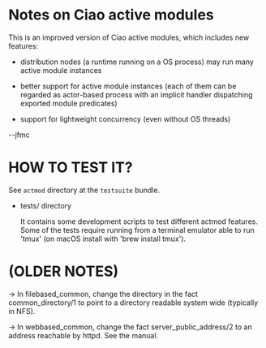 # Notes on Ciao active modules

This is an improved version of Ciao active modules, which includes
new features:

 - distribution nodes (a runtime running on a OS process) may run many
   active module instances

 - better support for active module instances (each of them can be
   regarded as actor-based process with an implicit handler
   dispatching exported module predicates)

 - support for lightweight concurrency (even without OS threads)

--jfmc

# HOW TO TEST IT?

  See `actmod` directory at the `testsuite` bundle.

- tests/ directory

  It contains some development scripts to test different actmod
  features. Some of the tests require running from a terminal emulator
  able to run 'tmux' (on macOS install with 'brew install tmux').

# (OLDER NOTES)

-> In filebased_common, change the directory in the fact common_directory/1
   to point to a directory readable system wide (typically in NFS).

-> In webbased_common, change the fact server_public_address/2 to an
   address reachable by httpd. See the manual.
